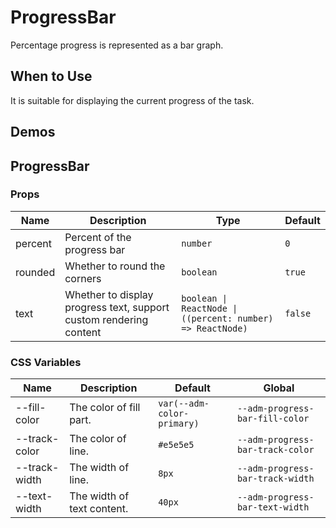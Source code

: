 # ProgressBar

Percentage progress is represented as a bar graph.

## When to Use

It is suitable for displaying the current progress of the task.

## Demos

<code src="./demos/demo1.tsx"></code>

## ProgressBar

### Props

| Name    | Description                                                        | Type                                                       | Default |
| ------- | ------------------------------------------------------------------ | ---------------------------------------------------------- | ------- |
| percent | Percent of the progress bar                                        | `number`                                                   | `0`     |
| rounded | Whether to round the corners                                       | `boolean`                                                  | `true`  |
| text    | Whether to display progress text, support custom rendering content | `boolean \| ReactNode \| ((percent: number) => ReactNode)` | `false` |

### CSS Variables

| Name          | Description                | Default                    | Global                           |
| ------------- | -------------------------- | -------------------------- | -------------------------------- |
| --fill-color  | The color of fill part.    | `var(--adm-color-primary)` | `--adm-progress-bar-fill-color`  |
| --track-color | The color of line.         | `#e5e5e5`                  | `--adm-progress-bar-track-color` |
| --track-width | The width of line.         | `8px`                      | `--adm-progress-bar-track-width` |
| --text-width  | The width of text content. | `40px`                     | `--adm-progress-bar-text-width`  |
